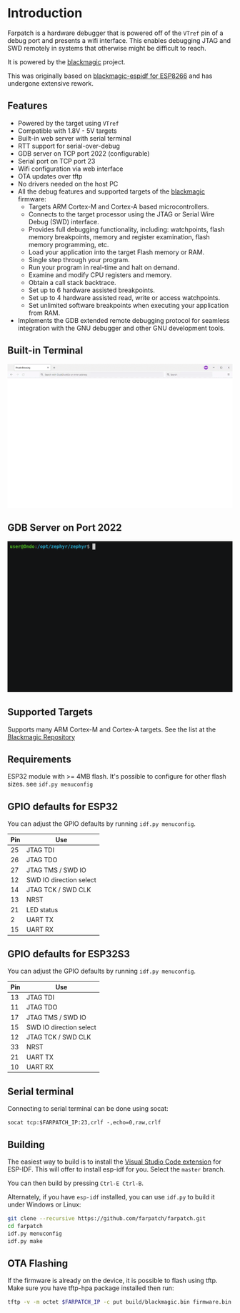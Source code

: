 
# Introduction

Farpatch is a hardware debugger that is powered off of the `VTref` pin of a debug port and presents a wifi interface. This enables debugging JTAG and SWD remotely in systems that otherwise might be difficult to reach.

It is powered by the [blackmagic](https://github.com/blacksphere/blackmagic) project.

This was originally based on [blackmagic-espidf for ESP8266](https://github.com/walmis/blackmagic-espidf) and has undergone extensive rework.

## Features

- Powered by the target using `VTref`
- Compatible with 1.8V - 5V targets
- Built-in web server with serial terminal
- RTT support for serial-over-debug
- GDB server on TCP port 2022 (configurable)
- Serial port on TCP port 23
- Wifi configuration via web interface
- OTA updates over tftp
- No drivers needed on the host PC
- All the debug features and supported targets of the [blackmagic](https://github.com/blacksphere/blackmagic) firmware:
  - Targets ARM Cortex-M and Cortex-A based microcontrollers.
  - Connects to the target processor using the JTAG or Serial Wire Debug (SWD) interface.
  - Provides full debugging functionality, including: watchpoints, flash memory breakpoints, memory and register examination, flash memory programming, etc.
  - Load your application into the target Flash memory or RAM.
  - Single step through your program.
  - Run your program in real-time and halt on demand.
  - Examine and modify CPU registers and memory.
  - Obtain a call stack backtrace.
  - Set up to 6 hardware assisted breakpoints.
  - Set up to 4 hardware assisted read, write or access watchpoints.
  - Set unlimited software breakpoints when executing your application from RAM.
- Implements the GDB extended remote debugging protocol for seamless integration with the GNU debugger and other GNU development tools.

## Built-in Terminal

![web](images/farpatch-serial.gif)

## GDB Server on Port 2022

![gdb connection](images/farpatch-gdb.gif)

## Supported Targets

Supports many ARM Cortex-M and Cortex-A targets. See the list at the [Blackmagic Repository](https://github.com/blackmagic-debug/blackmagic/wiki#supported-targets)

## Requirements

ESP32 module with >= 4MB flash. It's possible to configure for other flash sizes. see `idf.py menuconfig`

## GPIO defaults for ESP32

You can adjust the GPIO defaults by running `idf.py menuconfig`.

| Pin | Use                     |
| --- | ----------------------- |
| 25  | JTAG TDI                |
| 26  | JTAG TDO                |
| 27  | JTAG TMS / SWD IO       |
| 12  | SWD IO direction select |
| 14  | JTAG TCK / SWD CLK      |
| 13  | NRST                    |
| 21  | LED status              |
| 2   | UART TX                 |
| 15  | UART RX                 |

## GPIO defaults for ESP32S3

You can adjust the GPIO defaults by running `idf.py menuconfig`.

| Pin | Use                     |
| --- | ----------------------- |
| 13  | JTAG TDI                |
| 11  | JTAG TDO                |
| 17  | JTAG TMS / SWD IO       |
| 15  | SWD IO direction select |
| 12  | JTAG TCK / SWD CLK      |
| 33  | NRST                    |
| 21  | UART TX                 |
| 10  | UART RX                 |


## Serial terminal

Connecting to serial terminal can be done using socat:

```text
socat tcp:$FARPATCH_IP:23,crlf -,echo=0,raw,crlf
```

## Building

The easiest way to build is to install the [Visual Studio Code extension](https://marketplace.visualstudio.com/items?itemName=espressif.esp-idf-extension) for ESP-IDF. This will offer to install esp-idf for you. Select the `master` branch.

You can then build by pressing `Ctrl-E Ctrl-B`.

Alternately, if you have `esp-idf` installed, you can use `idf.py` to build it under Windows or Linux:

```bash
git clone --recursive https://github.com/farpatch/farpatch.git
cd farpatch
idf.py menuconfig
idf.py make
```

## OTA Flashing

If the firmware is already on the device, it is possible to flash using tftp. Make sure you have tftp-hpa package installed then run:

```bash
tftp -v -m octet $FARPATCH_IP -c put build/blackmagic.bin firmware.bin
```